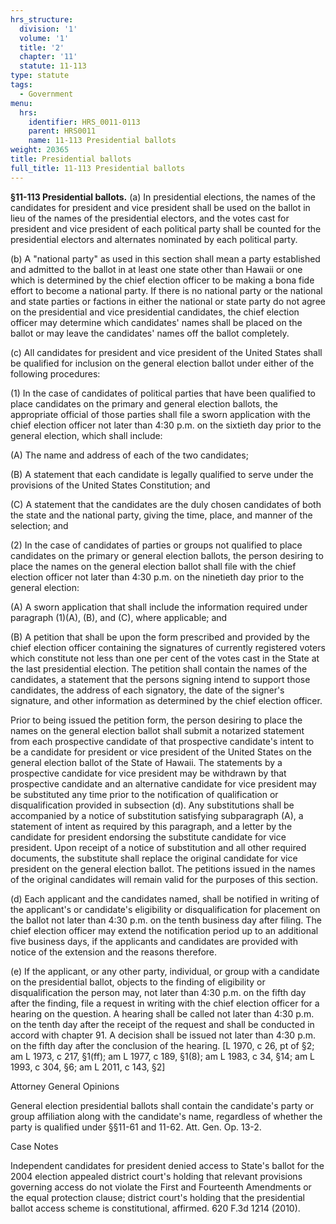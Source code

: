 ```yaml
---
hrs_structure:
  division: '1'
  volume: '1'
  title: '2'
  chapter: '11'
  statute: 11-113
type: statute
tags:
  - Government
menu:
  hrs:
    identifier: HRS_0011-0113
    parent: HRS0011
    name: 11-113 Presidential ballots
weight: 20365
title: Presidential ballots
full_title: 11-113 Presidential ballots
---
```

**§11-113 Presidential ballots.** (a) In presidential elections, the names of the candidates for president and vice president shall be used on the ballot in lieu of the names of the presidential electors, and the votes cast for president and vice president of each political party shall be counted for the presidential electors and alternates nominated by each political party.

(b) A "national party" as used in this section shall mean a party established and admitted to the ballot in at least one state other than Hawaii or one which is determined by the chief election officer to be making a bona fide effort to become a national party. If there is no national party or the national and state parties or factions in either the national or state party do not agree on the presidential and vice presidential candidates, the chief election officer may determine which candidates' names shall be placed on the ballot or may leave the candidates' names off the ballot completely.

(c) All candidates for president and vice president of the United States shall be qualified for inclusion on the general election ballot under either of the following procedures:

(1) In the case of candidates of political parties that have been qualified to place candidates on the primary and general election ballots, the appropriate official of those parties shall file a sworn application with the chief election officer not later than 4:30 p.m. on the sixtieth day prior to the general election, which shall include:

(A) The name and address of each of the two candidates;

(B) A statement that each candidate is legally qualified to serve under the provisions of the United States Constitution; and

(C) A statement that the candidates are the duly chosen candidates of both the state and the national party, giving the time, place, and manner of the selection; and

(2) In the case of candidates of parties or groups not qualified to place candidates on the primary or general election ballots, the person desiring to place the names on the general election ballot shall file with the chief election officer not later than 4:30 p.m. on the ninetieth day prior to the general election:

(A) A sworn application that shall include the information required under paragraph (1)(A), (B), and (C), where applicable; and

(B) A petition that shall be upon the form prescribed and provided by the chief election officer containing the signatures of currently registered voters which constitute not less than one per cent of the votes cast in the State at the last presidential election. The petition shall contain the names of the candidates, a statement that the persons signing intend to support those candidates, the address of each signatory, the date of the signer's signature, and other information as determined by the chief election officer.

Prior to being issued the petition form, the person desiring to place the names on the general election ballot shall submit a notarized statement from each prospective candidate of that prospective candidate's intent to be a candidate for president or vice president of the United States on the general election ballot of the State of Hawaii. The statements by a prospective candidate for vice president may be withdrawn by that prospective candidate and an alternative candidate for vice president may be substituted any time prior to the notification of qualification or disqualification provided in subsection (d). Any substitutions shall be accompanied by a notice of substitution satisfying subparagraph (A), a statement of intent as required by this paragraph, and a letter by the candidate for president endorsing the substitute candidate for vice president. Upon receipt of a notice of substitution and all other required documents, the substitute shall replace the original candidate for vice president on the general election ballot. The petitions issued in the names of the original candidates will remain valid for the purposes of this section.

(d) Each applicant and the candidates named, shall be notified in writing of the applicant's or candidate's eligibility or disqualification for placement on the ballot not later than 4:30 p.m. on the tenth business day after filing. The chief election officer may extend the notification period up to an additional five business days, if the applicants and candidates are provided with notice of the extension and the reasons therefore.

(e) If the applicant, or any other party, individual, or group with a candidate on the presidential ballot, objects to the finding of eligibility or disqualification the person may, not later than 4:30 p.m. on the fifth day after the finding, file a request in writing with the chief election officer for a hearing on the question. A hearing shall be called not later than 4:30 p.m. on the tenth day after the receipt of the request and shall be conducted in accord with chapter 91\. A decision shall be issued not later than 4:30 p.m. on the fifth day after the conclusion of the hearing. [L 1970, c 26, pt of §2; am L 1973, c 217, §1(ff); am L 1977, c 189, §1(8); am L 1983, c 34, §14; am L 1993, c 304, §6; am L 2011, c 143, §2]

Attorney General Opinions

General election presidential ballots shall contain the candidate's party or group affiliation along with the candidate's name, regardless of whether the party is qualified under §§11-61 and 11-62\. Att. Gen. Op. 13-2.

Case Notes

Independent candidates for president denied access to State's ballot for the 2004 election appealed district court's holding that relevant provisions governing access do not violate the First and Fourteenth Amendments or the equal protection clause; district court's holding that the presidential ballot access scheme is constitutional, affirmed. 620 F.3d 1214 (2010).